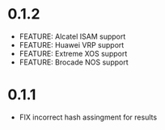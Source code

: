 # 0.1.2
  - FEATURE: Alcatel ISAM support
  - FEATURE: Huawei VRP support
  - FEATURE: Extreme XOS support
  - FEATURE: Brocade NOS support

# 0.1.1
  - FIX incorrect hash assingment for results
